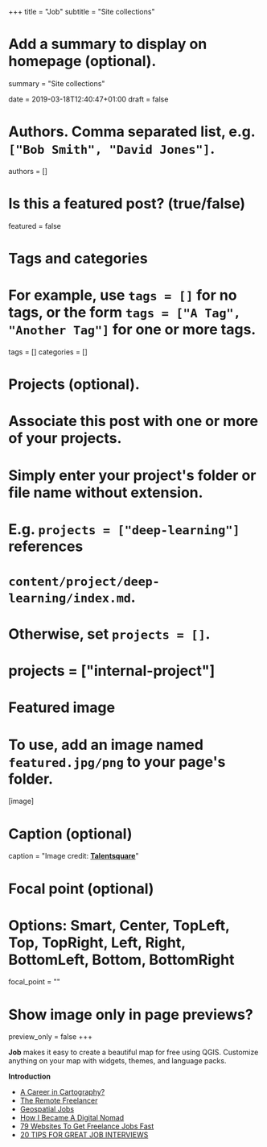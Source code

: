+++
title = "Job"
subtitle = "Site collections"

# Add a summary to display on homepage (optional).
summary = "Site collections"

date = 2019-03-18T12:40:47+01:00
draft = false

# Authors. Comma separated list, e.g. `["Bob Smith", "David Jones"]`.
authors = []

# Is this a featured post? (true/false)
featured = false

# Tags and categories
# For example, use `tags = []` for no tags, or the form `tags = ["A Tag", "Another Tag"]` for one or more tags.
tags = []
categories = []

# Projects (optional).
#   Associate this post with one or more of your projects.
#   Simply enter your project's folder or file name without extension.
#   E.g. `projects = ["deep-learning"]` references
#   `content/project/deep-learning/index.md`.
#   Otherwise, set `projects = []`.
# projects = ["internal-project"]

# Featured image
# To use, add an image named `featured.jpg/png` to your page's folder.
[image]
  # Caption (optional)
  caption = "Image credit: [**Talentsquare**](https://www.talentsquare.com/blog/9-qualities-great-job-seekers/)"

  # Focal point (optional)
  # Options: Smart, Center, TopLeft, Top, TopRight, Left, Right, BottomLeft, Bottom, BottomRight
  focal_point = ""

  # Show image only in page previews?
  preview_only = false
+++

  **Job** makes it easy to create a beautiful map for free using QGIS. Customize anything on your map with widgets, themes, and language packs.

  **Introduction**

- [A Career in Cartography?](https://www.cartography.org.uk/courses-with-mapping-content/)
- [The Remote Freelancer](https://github.com/engineerapart/TheRemoteFreelancer)
- [Geospatial Jobs](http://www.spatialanalysisonline.com/jobs.html)
- [How I Became A Digital Nomad](https://medium.com/live-your-life-on-purpose/how-i-became-a-digital-nomad-49f1cf95f659)
- [79 Websites To Get Freelance Jobs Fast](https://www.forbes.com/sites/abdullahimuhammed/2017/06/16/79-websites-to-get-freelance-jobs-fast#a2e463016888)
- [20 TIPS FOR GREAT JOB INTERVIEWS](https://www.experisjobs.us/exp_us/en/career-advice/20-tips-job-interviews.htm)

